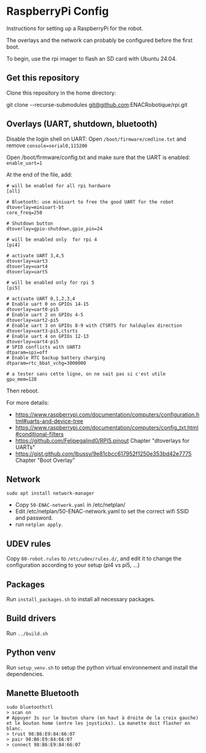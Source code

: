 # RaspberryPi Config

Instructions for setting up a RaspberryPi for the robot.

The overlays and the network can probably be configured before the first boot.

To begin, use the rpi imager to flash an SD card with Ubuntu 24.04.

## Get this repository

Clone this repository in the home directory:

git clone --recurse-submodules git@github.com:ENACRobotique/rpi.git

## Overlays (UART, shutdown, bluetooth)

Disable the login shell on UART:
Open `/boot/firmware/cmdline.txt` and remove `console=serial0,115200`

Open /boot/firmware/config.txt and make sure that the UART is enabled:
`enable_uart=1`

At the end of the file, add:

```
# will be enabled for all rpi hardware
[all]

# Bluetooth: use miniuart to free the good UART for the robot
dtoverlay=miniuart-bt
core_freq=250

# Shutdown button
dtoverlay=gpio-shutdown,gpio_pin=24

# will be enabled only  for rpi 4
[pi4]

# activate UART 3,4,5
dtoverlay=uart3
dtoverlay=uart4
dtoverlay=uart5

# will be enabled only for rpi 5
[pi5]

# activate UART 0,1,2,3,4
# Enable uart 0 on GPIOs 14-15
dtoverlay=uart0-pi5
# Enable uart 2 on GPIOs 4-5
dtoverlay=uart2-pi5
# Enable uart 3 on GPIOs 8-9 with CTSRTS for halduplex direction
dtoverlay=uart3-pi5,ctsrts
# Enable uart 4 on GPIOs 12-13
dtoverlay=uart4-pi5
# SPI0 conflicts with UART3
dtparam=spi=off
# Enable RTC backup battery charging
dtparam=rtc_bbat_vchg=3000000

# a tester sans cette ligne, on ne sait pas si c'est utile
gpu_mem=128

```

Then reboot.

For more details: 
- https://www.raspberrypi.com/documentation/computers/configuration.html#uarts-and-device-tree 
- https://www.raspberrypi.com/documentation/computers/config_txt.html#conditional-filters
- https://github.com/Felipegalind0/RPI5.pinout   Chapter "dtoverlays for UARTs"
- https://gist.github.com/lbussy/9e81cbcc617952f1250e353bd42e7775 Chapter "Boot Overlay"


## Network

```
sudo apt install network-manager
```

- Copy `50-ENAC-network.yaml` in /etc/netplan/
- Edit /etc/netplan/50-ENAC-network.yaml to set the correct wifi SSID and password.
- run `netplan apply`.

## UDEV rules

Copy `80-robot.rules` to `/etc/udev/rules.d/`, and edit it to change the configuration according to your setup (pi4 vs pi5, ...)


## Packages

Run `install_packages.sh` to install all necessary packages.

## Build drivers

Run `../build.sh`

## Python venv

Run `setup_venv.sh` to setup the python virtual environnement and install the dependencies.

## Manette Bluetooth

```
sudo bluetoothctl
> scan on
# Appuyer 3s sur le bouton share (en haut à droite de la croix gauche) et le bouton home (entre les joysticks). La manette doit flasher en blanc.
> trust 98:B6:E9:84:66:07
> pair 98:B6:E9:84:66:07
> connect 98:B6:E9:84:66:07
```


